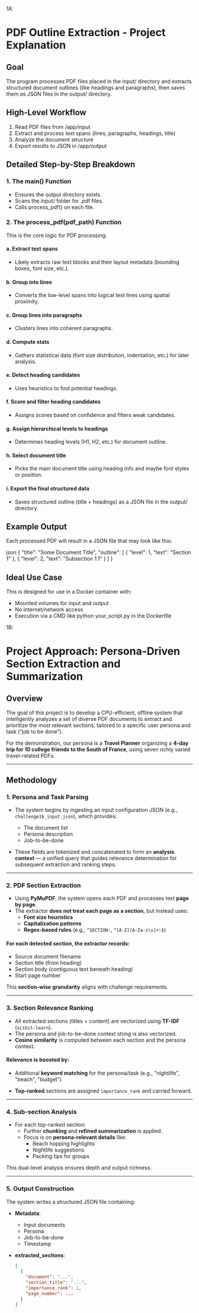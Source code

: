 1A:
# PDF Outline Extraction - Project Explanation

## Goal

The program processes PDF files placed in the input/ directory and extracts structured document outlines (like headings and paragraphs), then saves them as JSON files in the output/ directory.

## High-Level Workflow

1. Read PDF files from /app/input
2. Extract and process text spans (lines, paragraphs, headings, title)
3. Analyze the document structure
4. Export results to JSON in /app/output

## Detailed Step-by-Step Breakdown

### 1. The main() Function

* Ensures the output directory exists.
* Scans the input/ folder for .pdf files.
* Calls process_pdf() on each file.

### 2. The process_pdf(pdf_path) Function

This is the core logic for PDF processing:

#### a. Extract text spans

* Likely extracts raw text blocks and their layout metadata (bounding boxes, font size, etc.).

#### b. Group into lines

* Converts the low-level spans into logical text lines using spatial proximity.

#### c. Group lines into paragraphs

* Clusters lines into coherent paragraphs.

#### d. Compute stats

* Gathers statistical data (font size distribution, indentation, etc.) for later analysis.

#### e. Detect heading candidates

* Uses heuristics to find potential headings.

#### f. Score and filter heading candidates

* Assigns scores based on confidence and filters weak candidates.

#### g. Assign hierarchical levels to headings

* Determines heading levels (H1, H2, etc.) for document outline.

#### h. Select document title

* Picks the main document title using heading info and maybe font styles or position.

#### i. Export the final structured data

* Saves structured outline (title + headings) as a JSON file in the output/ directory.

## Example Output

Each processed PDF will result in a JSON file that may look like this:

json
{
  "title": "Some Document Title",
  "outline": [
    { "level": 1, "text": "Section 1" },
    { "level": 2, "text": "Subsection 1.1" }
  ]
}


## Ideal Use Case

This is designed for use in a Docker container with:

* Mounted volumes for input and output
* No internet/network access
* Execution via a CMD like python your_script.py in the Dockerfile

1B:
# Project Approach: Persona-Driven Section Extraction and Summarization

## Overview

The goal of this project is to develop a CPU-efficient, offline system that intelligently analyzes a set of diverse PDF documents to extract and prioritize the most relevant sections, tailored to a specific user persona and task (“job to be done”). 

For the demonstration, our persona is a **Travel Planner** organizing a **4-day trip for 10 college friends to the South of France**, using seven richly varied travel-related PDFs.

---

## Methodology

### 1. Persona and Task Parsing

- The system begins by ingesting an input configuration JSON (e.g., `challenge1b_input.json`), which provides:
  - The document list
  - Persona description
  - Job-to-be-done

- These fields are tokenized and concatenated to form an **analysis context** — a unified query that guides relevance determination for subsequent extraction and ranking steps.

---

### 2. PDF Section Extraction

- Using **PyMuPDF**, the system opens each PDF and processes text **page by page**.
- The extractor **does not treat each page as a section**, but instead uses:
  - **Font size heuristics**
  - **Capitalization patterns**
  - **Regex-based rules** (e.g., `^SECTION:`, `^[A-Z][A-Za-z\s]+:$`)

#### For each detected section, the extractor records:
- Source document filename  
- Section title (from heading)  
- Section body (contiguous text beneath heading)  
- Start page number  

This **section-wise granularity** aligns with challenge requirements.

---

### 3. Section Relevance Ranking

- All extracted sections (titles + content) are vectorized using **TF-IDF** (`scikit-learn`).
- The persona and job-to-be-done context string is also vectorized.
- **Cosine similarity** is computed between each section and the persona context.

#### Relevance is boosted by:
- Additional **keyword matching** for the persona/task (e.g., "nightlife", "beach", "budget")

- **Top-ranked** sections are assigned `importance_rank` and carried forward.

---

### 4. Sub-section Analysis

- For each top-ranked section:
  - Further **chunking** and **refined summarization** is applied.
  - Focus is on **persona-relevant details** like:
    - Beach hopping highlights
    - Nightlife suggestions
    - Packing tips for groups

This dual-level analysis ensures depth and output richness.

---

### 5. Output Construction

The system writes a structured JSON file containing:

- **Metadata**:
  - Input documents
  - Persona
  - Job-to-be-done
  - Timestamp

- **extracted_sections**:
  ```json
  [
    {
      "document": "...",
      "section_title": "...",
      "importance_rank": 1,
      "page_number": ...
    }
  ]

